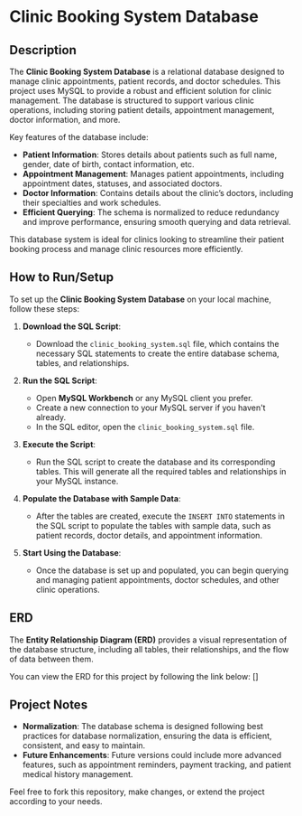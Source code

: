 # Clinic Booking System Database

## Description
The **Clinic Booking System Database** is a relational database designed to manage clinic appointments, patient records, and doctor schedules. This project uses MySQL to provide a robust and efficient solution for clinic management. The database is structured to support various clinic operations, including storing patient details, appointment management, doctor information, and more. 

Key features of the database include:
- **Patient Information**: Stores details about patients such as full name, gender, date of birth, contact information, etc.
- **Appointment Management**: Manages patient appointments, including appointment dates, statuses, and associated doctors.
- **Doctor Information**: Contains details about the clinic’s doctors, including their specialties and work schedules.
- **Efficient Querying**: The schema is normalized to reduce redundancy and improve performance, ensuring smooth querying and data retrieval.

This database system is ideal for clinics looking to streamline their patient booking process and manage clinic resources more efficiently.

## How to Run/Setup
To set up the **Clinic Booking System Database** on your local machine, follow these steps:

1. **Download the SQL Script**:
   - Download the `clinic_booking_system.sql` file, which contains the necessary SQL statements to create the entire database schema, tables, and relationships.

2. **Run the SQL Script**:
   - Open **MySQL Workbench** or any MySQL client you prefer.
   - Create a new connection to your MySQL server if you haven't already.
   - In the SQL editor, open the `clinic_booking_system.sql` file.

3. **Execute the Script**:
   - Run the SQL script to create the database and its corresponding tables. This will generate all the required tables and relationships in your MySQL instance.

4. **Populate the Database with Sample Data**:
   - After the tables are created, execute the `INSERT INTO` statements in the SQL script to populate the tables with sample data, such as patient records, doctor details, and appointment information.

5. **Start Using the Database**:
   - Once the database is set up and populated, you can begin querying and managing patient appointments, doctor schedules, and other clinic operations.

## ERD
The **Entity Relationship Diagram (ERD)** provides a visual representation of the database structure, including all tables, their relationships, and the flow of data between them.

You can view the ERD for this project by following the link below:
[]

## Project Notes
- **Normalization**: The database schema is designed following best practices for database normalization, ensuring the data is efficient, consistent, and easy to maintain.
- **Future Enhancements**: Future versions could include more advanced features, such as appointment reminders, payment tracking, and patient medical history management.

Feel free to fork this repository, make changes, or extend the project according to your needs.
